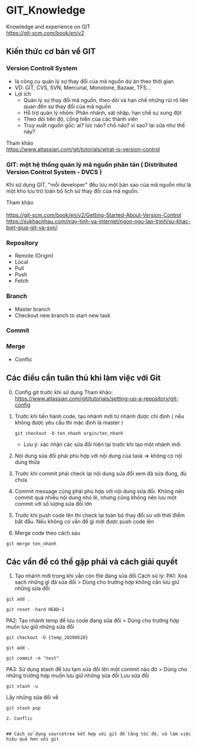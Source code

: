 # GIT_Knowledge
Knowledge and experience on GIT <br>
https://git-scm.com/book/en/v2

## Kiến thức cơ bản về GIT
### Version Controll System
- là công cụ quản lý sự thay đổi của mã nguồn dự án theo thời gian
- VD: GIT, CVS, SVN, Mercurial, Monotone, Bazaar, TFS...
- Lợi ích
  - Quản lý sự thay đổi mã nguồn, theo dõi và hạn chế những rủi rõ liên quan đến sự thay đổi của mã nguồn
  - Hỗ trợ quản lý nhóm: Phân nhánh, sát nhập, hạn chế sự xung đột
  - Theo dõi tiến độ, cống hiến của các thành viên
  - Truy xuất nguồn gốc: ai? lúc nào? chỗ nào? vì sao? lại sửa như thế này? 

Tham khảo <br>
https://www.atlassian.com/git/tutorials/what-is-version-control

### GIT: một hệ thống quản lý mã nguồn phân tán ( Distributed Version Control System - DVCS )
Khi sử dụng GIT, "mỗi developer" đều lưu một bản sao của mã nguồn như là một kho lưu trữ toàn bộ lịch sử thay đổi của mã nguồn.

Tham khảo <br>  
https://git-scm.com/book/en/v2/Getting-Started-About-Version-Control <br> 
https://sukhacnhau.com/may-tinh-va-internet/ngon-ngu-lap-trinh/su-khac-biet-giua-git-va-svn/

### Repository 
- Remote (Origin)
- Local
- Pull
- Push
- Fetch

### Branch
- Master branch
- Checkout new branch to start new task

### Commit

### Merge
- Conflic

## Các điều cần tuân thủ khi làm việc với Git
0. Config git trước khi sử dụng
Tham khảo: <br>
https://www.atlassian.com/git/tutorials/setting-up-a-repository/git-config

0. Trước khi tiến hành code, tạo nhánh mới từ nhánh được chỉ định ( nếu không được yêu cầu thì mặc định là master )
   ```
   git checkout -b ten_nhanh orgin/ten_nhanh
   ```
   * Lưu ý: xác nhận các sửa đổi hiện tại trước khi tạo một nhánh mới
1. Nội dung sửa đổi phải phù hợp với nội dung của task
 => không có nội dung thừa
2. Trước khi commit phải check lại nội dung sửa đổi xem đã sửa đúng, đủ chưa
3. Commit message cũng phải phù hợp với nội dung sửa đổi.
 Không nên commit quá nhiều nội dung nhỏ lẻ, nhưng cũng không nên lưu một commit với số lượng sửa đổi lớn
4. Trước khi push code lên thì check lại toàn bộ thay đổi so với thời điểm bắt đầu. 
 Nếu không có vấn đề gì mới được push code lên
5. Merge code theo cách sau
```
git merge ten_nhanh
```
  
## Các vấn đề có thể gặp phải và cách giải quyết
1. Tạo nhánh mới trong khi vẫn còn file đang sửa đổi
Cách sử lý:
PA1: Xoá sạch những gì đã sửa đổi > Dùng cho trường hợp không cần lưu giữ những sửa đổi 
```
git add .
```
```
git reset -hard HEAD~1
```
PA2: Tạo nhánh temp để lưu code đang sửa đổi > Dùng cho trường hợp muốn lưu giữ những sửa đổi
```
git checkout -b {temp_20200520}
```
```
git add .
```
```
git commit -m "test"
```

PA3: Sử dụng stash để lưu tạm sửa đổi lên một commit nào đó > Dùng cho những trường hợp muốn lưu giữ những sửa đổi
Lưu sửa đổi
```
git stash -u
```
Lấy những sửa đổi về
```
git stash pop 

2. Conflic


## Cách sử dụng sourcetree kết hợp với git để tăng tốc độ, và làm việc hiệu quả hơn với git

